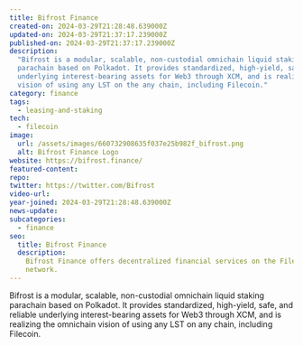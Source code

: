 ```yaml
---
title: Bifrost Finance
created-on: 2024-03-29T21:28:48.639000Z
updated-on: 2024-03-29T21:37:17.239000Z
published-on: 2024-03-29T21:37:17.239000Z
description:
  "Bifrost is a modular, scalable, non-custodial omnichain liquid staking
  parachain based on Polkadot. It provides standardized, high-yield, safe, and reliable
  underlying interest-bearing assets for Web3 through XCM, and is realizing the omnichain
  vision of using any LST on the any chain, including Filecoin."
category: finance
tags:
  - leasing-and-staking
tech:
  - filecoin
image:
  url: /assets/images/660732908635f037e25b982f_bifrost.png
  alt: Bifrost Finance Logo
website: https://bifrost.finance/
featured-content:
repo:
twitter: https://twitter.com/Bifrost
video-url:
year-joined: 2024-03-29T21:28:48.639000Z
news-update:
subcategories:
  - finance
seo:
  title: Bifrost Finance
  description:
    Bifrost Finance offers decentralized financial services on the Filecoin
    network.
---
```


Bifrost is a modular, scalable, non-custodial omnichain liquid staking parachain based on Polkadot. It provides standardized, high-yield, safe, and reliable underlying interest-bearing assets for Web3 through XCM, and is realizing the omnichain vision of using any LST on any chain, including Filecoin.
